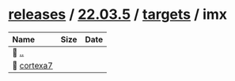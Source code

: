 ---
---

# [releases](/releases/) / [22.03.5](/releases/22.03.5/) / [targets](/releases/22.03.5/targets/) / imx


| Name | Size | Date |
|:---|---:|---|
| 📁 [..](../) | | |
| 📁 [cortexa7](cortexa7) | | |

